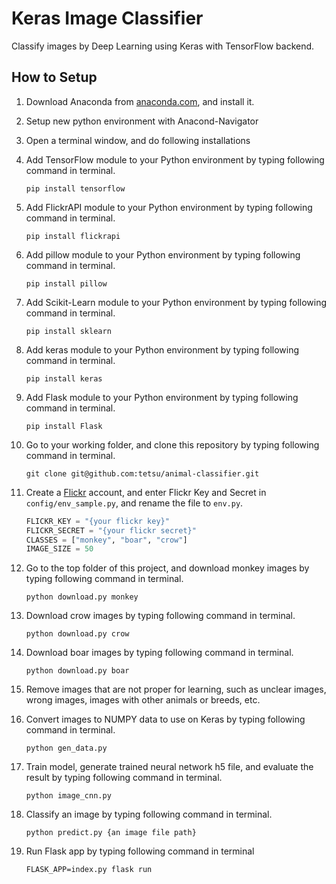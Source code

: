 # Keras Image Classifier
Classify images by Deep Learning using Keras with TensorFlow backend.

## How to Setup

1. Download Anaconda from [anaconda.com](https://www.anaconda.com/), and install it.
1. Setup new python environment with Anacond-Navigator
1. Open a terminal window, and do following installations
1. Add TensorFlow module to your Python environment by typing following command in terminal.

    ```
    pip install tensorflow
    ```

1. Add FlickrAPI module to your Python environment by typing following command in terminal.

    ```
    pip install flickrapi
    ```

1. Add pillow module to your Python environment by typing following command in terminal.

    ```
    pip install pillow
    ```

1. Add Scikit-Learn module to your Python environment by typing following command in terminal.

    ```
    pip install sklearn
    ```

1. Add keras module to your Python environment by typing following command in terminal.

    ```
    pip install keras
    ```

1. Add Flask module to your Python environment by typing following command in terminal.

    ```
    pip install Flask
    ```

1. Go to your working folder, and clone this repository by typing following command in terminal.

    ```
    git clone git@github.com:tetsu/animal-classifier.git
    ```

1. Create a [Flickr](https://www.flickr.com/) account, and enter Flickr Key and Secret in `config/env_sample.py`, and rename the file to `env.py`.

    ```python
    FLICKR_KEY = "{your flickr key}"
    FLICKR_SECRET = "{your flickr secret}"
    CLASSES = ["monkey", "boar", "crow"]
    IMAGE_SIZE = 50
    ```

1. Go to the top folder of this project, and download monkey images by typing following command in terminal.

    ```
    python download.py monkey
    ```

1. Download crow images by typing following command in terminal.

    ```
    python download.py crow
    ```

1. Download boar images by typing following command in terminal.

    ```
    python download.py boar
    ```

1. Remove images that are not proper for learning, such as unclear images, wrong images, images with other animals or breeds, etc.

1. Convert images to NUMPY data to use on Keras by typing following command in terminal.

    ```
    python gen_data.py
    ```

1. Train model, generate trained neural network h5 file, and evaluate the result by typing following command in terminal.

    ```
    python image_cnn.py
    ```

1. Classify an image by typing following command in terminal.

    ```
    python predict.py {an image file path}
    ```

1. Run Flask app by typing following command in terminal
    ```
    FLASK_APP=index.py flask run
    ```
